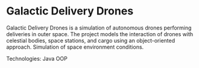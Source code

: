 # Galactic Delivery Drones 
Galactic Delivery Drones is a simulation of autonomous drones performing deliveries in outer space. The project models the interaction of drones with celestial bodies, space stations, and cargo using an object-oriented approach.
Simulation of space environment conditions.

Technologies:
Java
OOP

